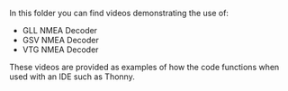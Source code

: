 In this folder you can find videos demonstrating the use of:
- GLL NMEA Decoder
- GSV NMEA Decoder
- VTG NMEA Decoder

These videos are provided as examples of how the code functions when used with an IDE such as Thonny.

